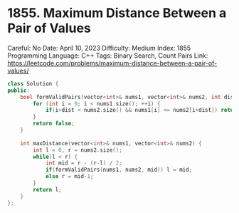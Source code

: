 # 1855. Maximum Distance Between a Pair of Values

Careful: No
Date: April 10, 2023
Difficulty: Medium
Index: 1855
Programming Language: C++
Tags: Binary Search, Count Pairs
Link: https://leetcode.com/problems/maximum-distance-between-a-pair-of-values/

```cpp
class Solution {
public:
    bool formValidPairs(vector<int>& nums1, vector<int>& nums2, int dist) {
        for (int i = 0; i < nums1.size(); ++i) {
            if(i+dist < nums2.size() && nums1[i] <= nums2[i+dist]) return true;
        }
        return false;
    }
    
    int maxDistance(vector<int>& nums1, vector<int>& nums2) {
        int l = 0, r = nums2.size();
        while(l < r) {
            int mid = r - (r-l) / 2;
            if(formValidPairs(nums1, nums2, mid)) l = mid;
            else r = mid-1;
        } 
        return l;
    }
};
```